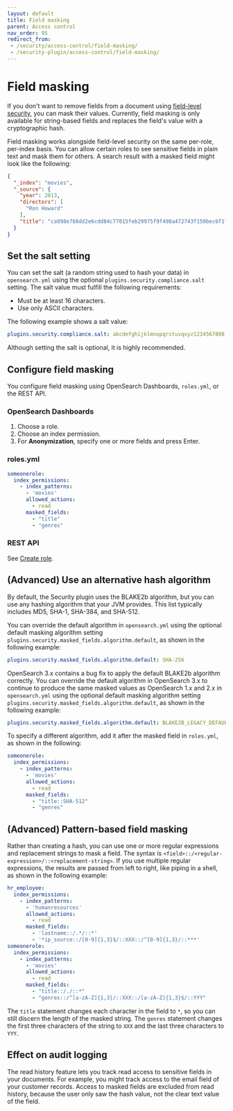 ```yaml
---
layout: default
title: Field masking
parent: Access control
nav_order: 95
redirect_from:
 - /security/access-control/field-masking/
 - /security-plugin/access-control/field-masking/
---
```


# Field masking

If you don't want to remove fields from a document using [field-level security]({{site.url}}{{site.baseurl}}/security/access-control/field-level-security/), you can mask their values. Currently, field masking is only available for string-based fields and replaces the field's value with a cryptographic hash.

Field masking works alongside field-level security on the same per-role, per-index basis. You can allow certain roles to see sensitive fields in plain text and mask them for others. A search result with a masked field might look like the following:

```json
{
  "_index": "movies",
  "_source": {
    "year": 2013,
    "directors": [
      "Ron Howard"
    ],
    "title": "ca998e768dd2e6cdd84c77015feb29975f9f498a472743f159bec6f1f1db109e"
  }
}
```


## Set the salt setting

You can set the salt (a random string used to hash your data) in `opensearch.yml` using the optional `plugins.security.compliance.salt` setting. The salt value must fulfill the following requirements:

- Must be at least 16 characters.
- Use only ASCII characters.

The following example shows a salt value:

```yml
plugins.security.compliance.salt: abcdefghijklmnopqrstuvqxyz1234567890
```

Although setting the salt is optional, it is highly recommended.


## Configure field masking

You configure field masking using OpenSearch Dashboards, `roles.yml`, or the REST API.

### OpenSearch Dashboards

1. Choose a role.
1. Choose an index permission.
1. For **Anonymization**, specify one or more fields and press Enter.


### roles.yml

```yml
someonerole:
  index_permissions:
    - index_patterns:
      - 'movies'
      allowed_actions:
        - read
      masked_fields:
        - "title"
        - "genres"
```


### REST API

See [Create role]({{site.url}}{{site.baseurl}}/security/access-control/api/#create-role).


## (Advanced) Use an alternative hash algorithm

By default, the Security plugin uses the BLAKE2b algorithm, but you can use any hashing algorithm that your JVM provides. This list typically includes MD5, SHA-1, SHA-384, and SHA-512.

You can override the default algorithm in `opensearch.yml` using the optional default masking algorithm setting `plugins.security.masked_fields.algorithm.default`, as shown in the following example:

```yml
plugins.security.masked_fields.algorithm.default: SHA-256
```
OpenSearch 3.x contains a bug fix to apply the default BLAKE2b algorithm correctly. You can override the default algorithm in OpenSearch 3.x to continue to produce the same masked values as OpenSearch 1.x and 2.x  in `opensearch.yml` using the optional default masking algorithm setting `plugins.security.masked_fields.algorithm.default`, as shown in the following example:

```yml
plugins.security.masked_fields.algorithm.default: BLAKE2B_LEGACY_DEFAULT
```

To specify a different algorithm, add it after the masked field in `roles.yml`, as shown in the following:

```yml
someonerole:
  index_permissions:
    - index_patterns:
      - 'movies'
      allowed_actions:
        - read
      masked_fields:
        - "title::SHA-512"
        - "genres"
```


## (Advanced) Pattern-based field masking

Rather than creating a hash, you can use one or more regular expressions and replacement strings to mask a field. The syntax is `<field>::/<regular-expression>/::<replacement-string>`. If you use multiple regular expressions, the results are passed from left to right, like piping in a shell, as shown in the following example:

```yml
hr_employee:
  index_permissions:
    - index_patterns:
      - 'humanresources'
      allowed_actions:
        - read
      masked_fields:
        - 'lastname::/.*/::*'
        - '*ip_source::/[0-9]{1,3}$/::XXX::/^[0-9]{1,3}/::***'
someonerole:
  index_permissions:
    - index_patterns:
      - 'movies'
      allowed_actions:
        - read
      masked_fields:
        - "title::/./::*"
        - "genres::/^[a-zA-Z]{1,3}/::XXX::/[a-zA-Z]{1,3}$/::YYY"

```

The `title` statement changes each character in the field to `*`, so you can still discern the length of the masked string. The `genres` statement changes the first three characters of the string to `XXX` and the last three characters to `YYY`.


## Effect on audit logging

The read history feature lets you track read access to sensitive fields in your documents. For example, you might track access to the email field of your customer records. Access to masked fields are excluded from read history, because the user only saw the hash value, not the clear text value of the field.
